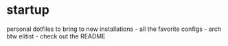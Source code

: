 # startup
personal dotfiles to bring to new installations - all the favorite configs - arch btw elitist - check out the README
